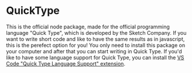# QuickType

This is the official node package, made for the official programming language "Quick Type", which is developed by the Sketch Company.
If you want to write short code and like to have the same results as in javascript, this is the perefect option for you!
You only need to install this package on your computer and after that you can start writing in Quick Type.
If you'd like to have some language support for Quick Type, you can install the [VS Code "Quick Type Language Support" extension](https://marketplace.visualstudio.com/items?itemName=SketchCompany.qt-ls-sc).
